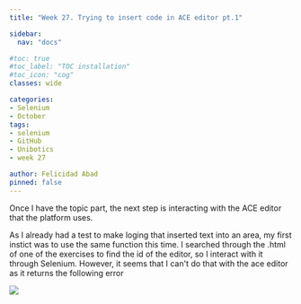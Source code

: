 ```yaml
---
title: "Week 27. Trying to insert code in ACE editor pt.1"

sidebar:
  nav: "docs"

#toc: true
#toc_label: "TOC installation"
#toc_icon: "cog"
classes: wide

categories:
- Selenium
- October
tags:
- selenium
- GitHub
- Unibotics
- week 27

author: Felicidad Abad
pinned: false
---
```



Once I have the topic part, the next step is interacting with the ACE editor that the platform uses.

As I already had a test to make loging that inserted text into an area, my first instict was to use the same function this time. I searched through the .html of one of the exercises to find the id of the editor, so I interact with it through Selenium. However, it seems that I can't do that with the ace editor as it returns the following error

![](/2021-tfg-felicidad-abad/images/ace-insert-error.png)


